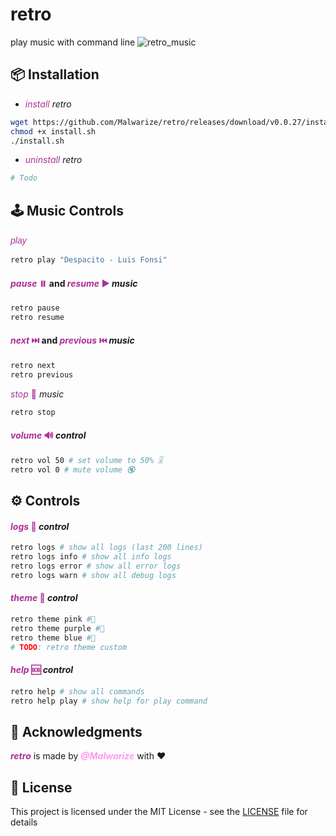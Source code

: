 # retro
play music with command line
![retro_music](https://github.com/Malwarize/retro/assets/130087473/c9824547-9b09-48fc-a113-e1a847793cca)

## 📦 Installation
* <span style="color:#AC3097">*install*</span> *retro* 
```sh
wget https://github.com/Malwarize/retro/releases/download/v0.0.27/install.sh
chmod +x install.sh
./install.sh
```
* <span style="color:#AC3097">*uninstall*</span> *retro* 
```sh
# Todo
````


## 🕹️ Music Controls
<svg xmlns="http://www.w3.org/2000/svg" height="20" width="90">
  <text x="0" y="15" font-family="Arial" font-size="14" fill="#AC3097" font-style="italic">play</text>
  <text x="30" y="15" font-family="Arial" font-size="14" fill="white" font-style="italic">music</text>
</svg>

```sh
retro play "Despacito - Luis Fonsi"
```

#### <span style="color:#AC3097">*pause* ⏸️ </span> and <span style="color:#AC3097">*resume* ▶️</span> *music*
```sh
retro pause 
retro resume
```

#### <span style="color:#AC3097">*next* ⏭️</span> and <span style="color:#AC3097">*previous* ⏮️</span> *music*
```sh
retro next
retro previous
```

<span style="color:#AC3097">*stop* 🛑</span> *music*
```sh
retro stop
```

#### <span style="color:#AC3097">*volume* 🔊</span> *control*
```sh
retro vol 50 # set volume to 50% 🎚️
retro vol 0 # mute volume 🔇
```

## ⚙️ Controls
#### <span style="color:#AC3097">*logs* 📜</span> *control*
```sh
retro logs # show all logs (last 200 lines)
retro logs info # show all info logs
retro logs error # show all error logs
retro logs warn # show all debug logs
```

#### <span style="color:#AC3097">*theme* 🎨</span> *control*
```sh
retro theme pink #🧼 
retro theme purple #🔮  
retro theme blue #🌊
# TODO: retro theme custom 
```

#### <span style="color:#AC3097">*help* 🆘</span> *control*
```sh
retro help # show all commands
retro help play # show help for play command
```
## 📢 Acknowledgments
<span style="font-weight: bold;color:#AC3097">*retro*</span> is made by <span style="font-weight: bold; color:#FF99EE">*@Malwarize*</span> with ❤️

## 📝 License
This project is licensed under the MIT License - see the [LICENSE](LICENSE) file for details
